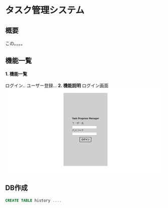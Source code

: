 # タスク管理システム
## 概要
 この。。。。

## 機能一覧
 **1. 機能一覧**
 <br><br>
 ログイン..
 ユーザー登録...
 **2. 機能説明**
 ログイン画面
 ![ログイン画面](src/main/resources/static/img/loginpage.png)
 
## DB作成
```sql
CREATE TABLE history ....
```
